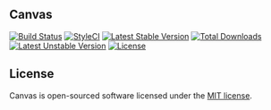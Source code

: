 ## Canvas

[![Build Status](https://travis-ci.org/cnvs/canvas.svg?branch=master)](https://travis-ci.org/cnvs/canvas)
[![StyleCI](https://styleci.io/repos/52815899/shield?style=flat&branch=master)](https://styleci.io/repos/52815899)
[![Latest Stable Version](https://poser.pugx.org/cnvs/canvas/v/stable)](https://packagist.org/packages/cnvs/canvas)
[![Total Downloads](https://poser.pugx.org/cnvs/canvas/downloads)](https://packagist.org/packages/cnvs/canvas)
[![Latest Unstable Version](https://poser.pugx.org/cnvs/canvas/v/unstable)](https://packagist.org/packages/cnvs/canvas)
[![License](https://poser.pugx.org/cnvs/canvas/license)](https://packagist.org/packages/cnvs/canvas)

## License

Canvas is open-sourced software licensed under the [MIT license](https://opensource.org/licenses/MIT).